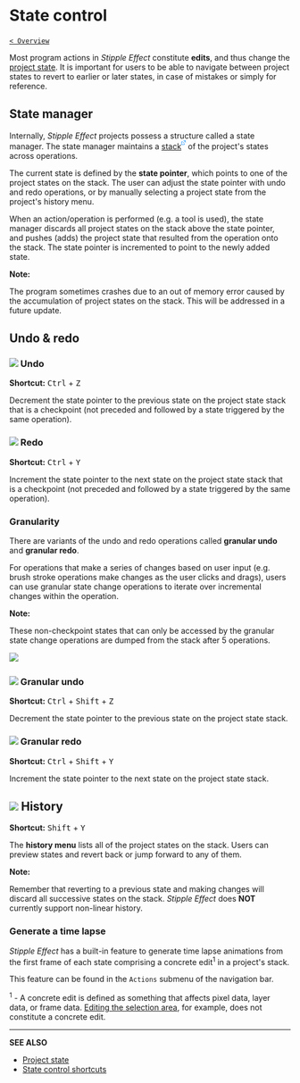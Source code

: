# State control

[`< Overview`](./README.md)

Most program actions in *Stipple Effect* constitute **edits**, and thus change the [project state](./project.md#state). It is important for users to be able to navigate between project states to revert to earlier or later states, in case of mistakes or simply for reference.

## State manager

Internally, *Stipple Effect* projects possess a structure called a state manager. The state manager maintains a [stack![](./assets/ui/external.png)](https://en.wikipedia.org/wiki/Stack_(abstract_data_type)) of the project's states across operations.

The current state is defined by the **state pointer**, which points to one of the project states on the stack. The user can adjust the state pointer with undo and redo operations, or by manually selecting a project state from the project's history menu.

When an action/operation is performed (e.g. a tool is used), the state manager discards all project states on the stack above the state pointer, and pushes (adds) the project state that resulted from the operation onto the stack. The state pointer is incremented to point to the newly added state.

**Note:**

The program sometimes crashes due to an out of memory error caused by the accumulation of project states on the stack. This will be addressed in a future update.

## Undo & redo

### ![](https://raw.githubusercontent.com/stipple-effect/stipple-effect/master/res/icons/undo.png) Undo

**Shortcut:** <kbd>Ctrl</kbd> + <kbd>Z</kbd>

Decrement the state pointer to the previous state on the project state stack that is a checkpoint (not preceded and followed by a state triggered by the same operation).

### ![](https://raw.githubusercontent.com/stipple-effect/stipple-effect/master/res/icons/redo.png) Redo

**Shortcut:** <kbd>Ctrl</kbd> + <kbd>Y</kbd>

Increment the state pointer to the next state on the project state stack that is a checkpoint (not preceded and followed by a state triggered by the same operation).

### Granularity

There are variants of the undo and redo operations called **granular undo** and **granular redo**.

For operations that make a series of changes based on user input (e.g. brush stroke operations make changes as the user clicks and drags), users can use granular state change operations to iterate over incremental changes within the operation.

**Note:**

These non-checkpoint states that can only be accessed by the granular state change operations are dumped from the stack after 5 operations.

![](./assets/graphics/granular.gif)

### ![](https://raw.githubusercontent.com/stipple-effect/stipple-effect/master/res/icons/granular_undo.png) Granular undo

**Shortcut:** <kbd>Ctrl</kbd> + <kbd>Shift</kbd> + <kbd>Z</kbd>

Decrement the state pointer to the previous state on the project state stack.

### ![](https://raw.githubusercontent.com/stipple-effect/stipple-effect/master/res/icons/granular_redo.png) Granular redo

**Shortcut:** <kbd>Ctrl</kbd> + <kbd>Shift</kbd> + <kbd>Y</kbd>

Increment the state pointer to the next state on the project state stack.

## ![](https://raw.githubusercontent.com/stipple-effect/stipple-effect/master/res/icons/history.png) History

**Shortcut:** <kbd>Shift</kbd> + <kbd>Y</kbd>

The **history menu** lists all of the project states on the stack. Users can preview states and revert back or jump forward to any of them.

**Note:**

Remember that reverting to a previous state and making changes will discard all successive states on the stack. *Stipple Effect* does **NOT** currently support non-linear history.

### Generate a time lapse

*Stipple Effect* has a built-in feature to generate time lapse animations from the first frame of each state comprising a concrete edit<sup>1</sup> in a project's stack. 

This feature can be found in the `Actions` submenu of the navigation bar.

<sup>1</sup> - A concrete edit is defined as something that affects pixel data, layer data, or frame data. [Editing the selection area](./sel-area-tools.md), for example, does not constitute a concrete edit.

---

**SEE ALSO**

* [Project state](./project.md#state)
* [State control shortcuts](./shortcuts.md#state-control)
